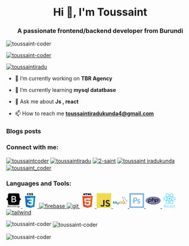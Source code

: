 <h1 align="center">Hi 👋, I'm Toussaint</h1>
<h3 align="center">A passionate frontend/backend developer from Burundi</h3>

<p align="left"> <img src="https://komarev.com/ghpvc/?username=toussaint-coder&label=Profile%20views&color=0e75b6&style=flat" alt="toussaint-coder" /> </p>

<p align="left"> <a href="https://github.com/ryo-ma/github-profile-trophy"><img src="https://github-profile-trophy.vercel.app/?username=toussaint-coder" alt="toussaint-coder" /></a> </p>

<p align="left"> <a href="https://twitter.com/toussaintiradu" target="blank"><img src="https://img.shields.io/twitter/follow/toussaintiradu?logo=twitter&style=for-the-badge" alt="toussaintiradu" /></a> </p>

- 🔭 I’m currently working on **TBR Agency**

- 🌱 I’m currently learning **mysql datatbase**

- 💬 Ask me about **Js , react**

- 📫 How to reach me **toussaintiradukunda4@gmail.com**

### Blogs posts
<!-- BLOG-POST-LIST:START -->
<!-- BLOG-POST-LIST:END -->

<h3 align="left">Connect with me:</h3>
<p align="left">
<a href="https://dev.to/toussaintcoder" target="blank"><img align="center" src="https://raw.githubusercontent.com/rahuldkjain/github-profile-readme-generator/master/src/images/icons/Social/devto.svg" alt="toussaintcoder" height="30" width="40" /></a>
<a href="https://twitter.com/toussaintiradu" target="blank"><img align="center" src="https://raw.githubusercontent.com/rahuldkjain/github-profile-readme-generator/master/src/images/icons/Social/twitter.svg" alt="toussaintiradu" height="30" width="40" /></a>
<a href="https://stackoverflow.com/users/2-saint" target="blank"><img align="center" src="https://raw.githubusercontent.com/rahuldkjain/github-profile-readme-generator/master/src/images/icons/Social/stack-overflow.svg" alt="2-saint" height="30" width="40" /></a>
<a href="https://fb.com/toussaint iradukunda" target="blank"><img align="center" src="https://raw.githubusercontent.com/rahuldkjain/github-profile-readme-generator/master/src/images/icons/Social/facebook.svg" alt="toussaint iradukunda" height="30" width="40" /></a>
<a href="https://instagram.com/toussaint_coder" target="blank"><img align="center" src="https://raw.githubusercontent.com/rahuldkjain/github-profile-readme-generator/master/src/images/icons/Social/instagram.svg" alt="toussaint_coder" height="30" width="40" /></a>
</p>

<h3 align="left">Languages and Tools:</h3>
<p align="left"> <a href="https://getbootstrap.com" target="_blank" rel="noreferrer"> <img src="https://raw.githubusercontent.com/devicons/devicon/master/icons/bootstrap/bootstrap-plain-wordmark.svg" alt="bootstrap" width="40" height="40"/> </a> <a href="https://www.w3schools.com/css/" target="_blank" rel="noreferrer"> <img src="https://raw.githubusercontent.com/devicons/devicon/master/icons/css3/css3-original-wordmark.svg" alt="css3" width="40" height="40"/> </a> <a href="https://firebase.google.com/" target="_blank" rel="noreferrer"> <img src="https://www.vectorlogo.zone/logos/firebase/firebase-icon.svg" alt="firebase" width="40" height="40"/> </a> <a href="https://git-scm.com/" target="_blank" rel="noreferrer"> <img src="https://www.vectorlogo.zone/logos/git-scm/git-scm-icon.svg" alt="git" width="40" height="40"/> </a> <a href="https://www.w3.org/html/" target="_blank" rel="noreferrer"> <img src="https://raw.githubusercontent.com/devicons/devicon/master/icons/html5/html5-original-wordmark.svg" alt="html5" width="40" height="40"/> </a> <a href="https://developer.mozilla.org/en-US/docs/Web/JavaScript" target="_blank" rel="noreferrer"> <img src="https://raw.githubusercontent.com/devicons/devicon/master/icons/javascript/javascript-original.svg" alt="javascript" width="40" height="40"/> </a> <a href="https://www.mysql.com/" target="_blank" rel="noreferrer"> <img src="https://raw.githubusercontent.com/devicons/devicon/master/icons/mysql/mysql-original-wordmark.svg" alt="mysql" width="40" height="40"/> </a> <a href="https://www.photoshop.com/en" target="_blank" rel="noreferrer"> <img src="https://raw.githubusercontent.com/devicons/devicon/master/icons/photoshop/photoshop-line.svg" alt="photoshop" width="40" height="40"/> </a> <a href="https://www.php.net" target="_blank" rel="noreferrer"> <img src="https://raw.githubusercontent.com/devicons/devicon/master/icons/php/php-original.svg" alt="php" width="40" height="40"/> </a> <a href="https://reactjs.org/" target="_blank" rel="noreferrer"> <img src="https://raw.githubusercontent.com/devicons/devicon/master/icons/react/react-original-wordmark.svg" alt="react" width="40" height="40"/> </a> <a href="https://tailwindcss.com/" target="_blank" rel="noreferrer"> <img src="https://www.vectorlogo.zone/logos/tailwindcss/tailwindcss-icon.svg" alt="tailwind" width="40" height="40"/> </a> </p>

<p><img align="left" src="https://github-readme-stats.vercel.app/api/top-langs?username=toussaint-coder&show_icons=true&locale=en&layout=compact" alt="toussaint-coder" /></p>

<p>&nbsp;<img align="center" src="https://github-readme-stats.vercel.app/api?username=toussaint-coder&show_icons=true&locale=en" alt="toussaint-coder" /></p>

<p><img align="center" src="https://github-readme-streak-stats.herokuapp.com/?user=toussaint-coder&" alt="toussaint-coder" /></p>
